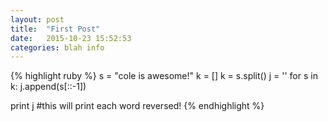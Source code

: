 ```yaml
---
layout: post
title:  "First Post"
date:   2015-10-23 15:52:53
categories: blah info
---
```

{% highlight ruby %}
s = "cole is awesome!"
k = []
k = s.split()
j = ''
for s in k:
	j.append(s[::-1])	

print j
#this will print each word reversed!
{% endhighlight %}